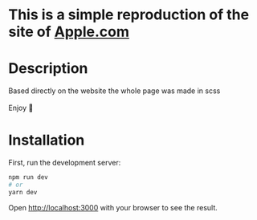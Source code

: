 # This is a simple reproduction of the site of [Apple.com](https://www.apple.com/)

# Description 
Based directly on the website the whole page was made in scss <br/> <br/>
Enjoy  🎉

# Installation

First, run the development server:

```bash
npm run dev
# or
yarn dev
```

Open [http://localhost:3000](http://localhost:3000) with your browser to see the result.
